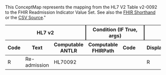 
This ConceptMap represents the mapping from the HL7 V2 Table v2-0092 to the FHIR Readmission Indicator Value Set. See also the <a href='https://github.com/HL7/v2-to-fhir/blob/master/tank/ConceptMap v2-0092 to Readmission Indicator.fsh'>FHIR Shorthand</a> or the <a href='https://github.com/HL7/v2-to-fhir/blob/master/mappings/'>CSV Source</a>."
<table class='grid'><thead>
<tr><th colspan='3' style='border-right: 2px solid black;'>HL7 v2</th><th colspan='3' style='border-right: 2px solid black;'>Condition (IF True, args)</th><th colspan='4'>HL7 FHIR</th><th>Comments</th></tr>
<tr><th>Code</th><th>Text</th><th>Computable ANTLR</th><th>Computable FHIRPath</th><th>Code</th><th>&#xA0;</th><th>Display</th><th>Code System</th><th>&#xA0;</th></tr></thead>
<tbody>
<tr><td>R</td><td>Re-admission</td><td style='border-right: 2px'>HL70092</td><td></td><td></td><td style='border-right: 2px'></td><td>R</td><td></td><td>Re-admission</td><td>http://terminology.hl7.org/CodeSystem/v2-0092</td><td></td></tr>
</tbody></table>
